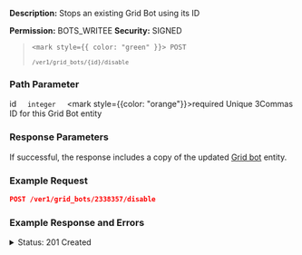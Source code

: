 **Description:** Stops an existing Grid Bot using its ID

**Permission:** BOTS_WRITEE
**Security:** SIGNED

<blockquote>

<code><mark style={{ color: "green" }}> POST </mark></code>

<code>`/ver1/grid_bots/{id}/disable`</code>

</blockquote>

### Path Parameter

   id&nbsp;&nbsp;&nbsp;&nbsp;&nbsp;<code>integer</code>&nbsp;&nbsp;&nbsp;&nbsp;&nbsp;<mark style={{color: "orange"}}>required</mark>
   Unique 3Commas ID for this Grid Bot entity

### Response Parameters

If successful, the response includes a copy of the updated [Grid bot](./README.md) entity.

### Example Request

```json
POST /ver1/grid_bots/2338357/disable
```

### Example Response and Errors

<details>
<summary>Status: 201 Created</summary>

```json
{
    "id": 2338357,
    "account_id": 32833909,
    "account_name": "My Binance",
    "is_enabled": false,
    "grids_quantity": "81",
    "created_at": "2024-10-03T19:53:35.530Z",
    "updated_at": "2024-10-04T12:56:30.912Z",
    "strategy_type": "manual",
    "upper_stop_loss_enabled": false,
    "lower_stop_loss_enabled": false,
    "note": null,
    "editable": false,
    "lower_price": "0.016352",
    "lower_stop_loss_price": null,
    "lower_stop_loss_action": "stop_bot",
    "upper_price": "0.022503",
    "upper_stop_loss_price": null,
    "upper_stop_loss_action": "stop_bot",
    "quantity_per_grid": "20.0",
    "leverage_type": "cross",
    "leverage_custom_value": "10.0",
    "name": "VETUSDT/BNFCR",
    "pair": "BNFCR_VETUSDT",
    "start_price": "0.021968",
    "grid_price_step": "1.00399920581210916146041542739112586575949572812639182",
    "current_profit": "1.9739482002440976",
    "current_profit_usd": "1.9739482002440976",
    "total_profits_count": "17",
    "bought_volume": "0.0",
    "sold_volume": "0.0",
    "profit_percentage": "0.1234688657622554423137524222839342",
    "current_price": "0.022341",
    "max_active_buy_lines": "81",
    "max_active_sell_lines": "81",
    "order_currency_type": "quote",
    "profit_currency_type": "quote",
    "trailing_up_enabled": "true",
    "grid_type": "geometric",
    "investment_base_currency": "0.0",
    "investment_quote_currency": "0.0",
    "unrealized_profit_loss": "0.0",
    "current_profit_loss": null,
    "current_profit_loss_percent": null,
    "orderbook_price_currency": "BNFCR",
    "expansion_down_enabled": "false",
    "expansion_down_stop_price": null,
    "grid_lines": [
        {
            "id": 256427632,
            "price": "0.018506",
            "side": null,
            "order_placed": false
        },
        ...
        {
            "id": 256427679,
            "price": "0.022325",
            "side": null,
            "order_placed": false
        }
    ]
}
```

</details>
